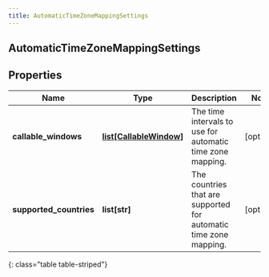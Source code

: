 ```yaml
---
title: AutomaticTimeZoneMappingSettings
---
```

## AutomaticTimeZoneMappingSettings

## Properties

|Name | Type | Description | Notes|
|------------ | ------------- | ------------- | -------------|
| **callable_windows** | [**list[CallableWindow]**](CallableWindow.html) | The time intervals to use for automatic time zone mapping. | [optional] |
| **supported_countries** | **list[str]** | The countries that are supported for automatic time zone mapping. | [optional] |
{: class="table table-striped"}


